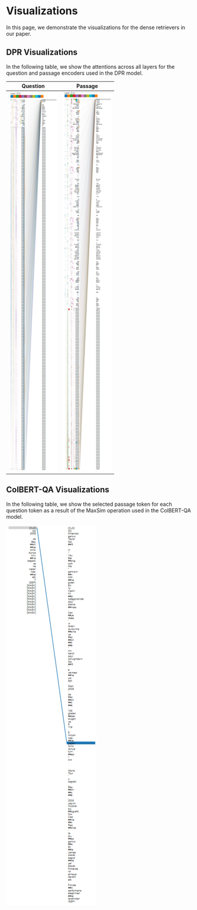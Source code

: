 # Visualizations

In this page, we demonstrate the visualizations for the dense retrievers in our paper.

## DPR Visualizations

In the following table, we show the attentions across all layers for the question and passage encoders used in the DPR model.

Question | Passage
--- | ---
![](https://github.com/boun-tabi/SQuAD-TR/blob/ad198ac438c7b50461fdb8b0ec6dc6cd89135f70/visualizations/DPR_Visualization_Question.gif) | ![](https://github.com/boun-tabi/SQuAD-TR/blob/ad198ac438c7b50461fdb8b0ec6dc6cd89135f70/visualizations/DPR_Visualization_Passage.gif)

## ColBERT-QA Visualizations

In the following table, we show the selected passage token for each question token as a result of the MaxSim operation used in the ColBERT-QA model.

![](https://github.com/boun-tabi/SQuAD-TR/blob/ad198ac438c7b50461fdb8b0ec6dc6cd89135f70/visualizations/ColBERT_QA_Visualization_Question_Passage.gif) 
